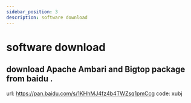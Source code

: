 ```yaml
---
sidebar_position: 3
description: software download
---
```


# software download

## download Apache Ambari and Bigtop package from baidu .
url: https://pan.baidu.com/s/1KHhMJ4fz4b4TWZsq1pmCcg 
code: xubj


